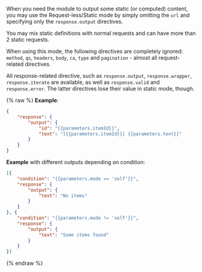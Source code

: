 When you need the module to output some static (or computed) content, you
may use the Request-less/Static mode by simply omitting the `url` and
specifying only the `response.output` directives.

You may mix static definitions with normal requests and can have more
than 2 static requests.

When using this mode, the following directives are completely ignored:
`method`, `qs`, `headers`, `body`, `ca`, `type` and `pagination` -
almost all request-related directives.

All response-related directive, such as `response.output`,
`response.wrapper`, `response.iterate` are available, as well as
`response.valid` and `response.error`. The latter directives lose their value
in static mode, though.

{% raw %}
**Example**:
```json
{
    "response": {
        "output": {
            "id": "{{parameters.itemId}}",
            "text": "[{{parameters.itemId}}] {{parameters.text}}"
        }
    }
}
```

**Example** with different outputs depending on condition:
```json
[{
    "condition": "{{parameters.mode == 'self'}}",
    "response": {
        "output": {
            "text": "No items"
        }
    }
}, {
    "condition": "{{parameters.mode != 'self'}}",
    "response": {
        "output": {
            "text": "Some items found"
        }
    }
}]
```
{% endraw %}